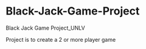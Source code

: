 # Black-Jack-Game-Project
Black Jack Game Project_UNLV

Project is to create a 2 or more player game
